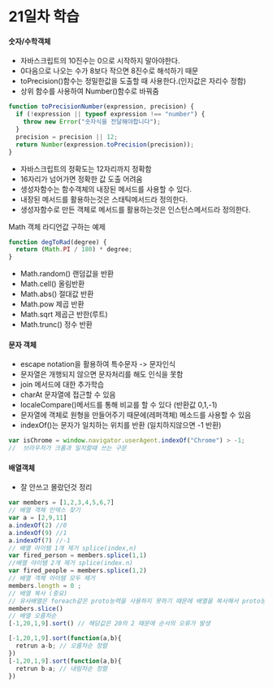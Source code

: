 # 21일차 학습

#### 숫자/수학객체

- 자바스크립트의 10진수는 0으로 시작하지 말아야한다.
- 0다음으로 나오는 수가 8보다 작으면 8진수로 해석하기 때문
- toPrecision()함수는 정밀한값을 도출할 때 사용한다.(인자값은 자리수 정함)
- 상위 함수를 사용하여 Number()함수로 바꿔줌

```js
function toPrecisionNumber(expression, precision) {
  if (!expression || typeof expression !== "number") {
    throw new Error("숫자식을 전달해야합니다");
  }
  precision = precision || 12;
  return Number(expression.toPrecision(precision));
}
```

- 자바스크립트의 정확도는 12자리까지 정확함
- 16자리가 넘어가면 정확한 값 도출 어려움
- 생성자함수는 함수객체의 내장된 메서드를 사용할 수 있다.
- 내장된 메서드를 활용하는것은 스태틱메서드라 정의한다.
- 생성자함수로 만든 객체로 메서드를 활용하는것은 인스턴스메서드라 정의한다.

Math 객체
라디언값 구하는 예제

```js
function degToRad(degree) {
  return (Math.PI / 180) * degree;
}
```

- Math.random() 랜덤값을 반환
- Math.cell() 올림반환
- Math.abs() 절대값 반환
- Math.pow 제곱 반환
- Math.sqrt 제곱근 반한(루트)
- Math.trunc() 정수 반환

#### 문자 객체

- escape notation을 활용하여 특수문자 -> 문자인식
- 문자열은 개행되지 않으면 문자처리를 해도 인식을 못함
- join 메서드에 대한 추가학습
- charAt 문자열에 접근할 수 있음
- localeCompare()메서드를 통해 비교를 할 수 있다 (반환값 0,1,-1)
- 문자열에 객체로 원형을 만들어주기 때문에(레퍼객체) 메소드를 사용할 수 있음
- indexOf()는 문자가 일치하는 위치를 반환 (일치하지않으면 -1 반환)

```js
var isChrome = window.navigator.userAgent.indexOf("Chrome") > -1;
//  브라우저가 크롬과 일치할때 쓰는 구문
```

#### 배열객체

- 잘 안쓰고 몰랐던것 정리

```js
var members = [1,2,3,4,5,6,7]
// 배열 객체 인덱스 찾기
var a = [2,9,11]
a.indexOf(2) //0
a.indexOf(9) //1
a.indexOf(7) //-1
// 배열 아이템 1개 제거 splice(index,n)
var fired_person = members.splice(1,1)
//배열 아이템 2개 제거 splice(index.n)
var fired_people = members.splice(1,2)
// 배열 객체 아이템 모두 제거
members.length = 0 ;
// 배열 복사 (중요)
// 유사배열은 foreach같은 proto능력을 사용하지 못하기 때문에 배열을 복사해서 proto능력을 갖게한다.
members.slice()
// 배열 오름차순
[-1,20,1,9].sort() // 해당값은 20의 2 때문에 순서의 오류가 발생

[-1,20,1,9].sort(function(a,b){
  retrun a-b; // 오름차순 정렬
})
[-1,20,1,9].sort(function(a,b){
  retrun b-a; // 내림차순 정렬
})


```
